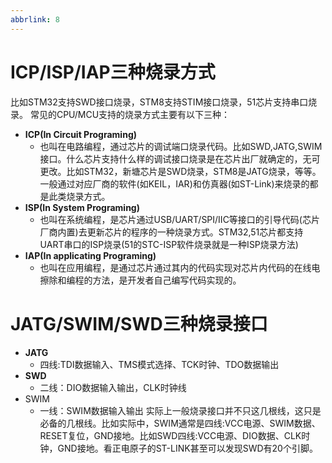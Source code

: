 ```yaml
---
abbrlink: 8
---
```

# ICP/ISP/IAP三种烧录方式
比如STM32支持SWD接口烧录，STM8支持STIM接口烧录，51芯片支持串口烧录。
常见的CPU/MCU支持的烧录方式主要有以下三种：
- **ICP(In Circuit Programing)**
	- 也叫在电路编程，通过芯片的调试端口烧录代码。比如SWD,JATG,SWIM接口。什么芯片支持什么样的调试接口烧录是在芯片出厂就确定的，无可更改。比如STM32，新塘芯片是SWD烧录，STM8是JATG烧录，等等。 一般通过对应厂商的软件(如KEIL，IAR)和仿真器(如ST-Link)来烧录的都是此类烧录方式。
-  **ISP(In System Programing)**
	- 也叫在系统编程，是芯片通过USB/UART/SPI/IIC等接口的引导代码(芯片厂商内置)去更新芯片的程序的一种烧录方式。STM32,51芯片都支持UART串口的ISP烧录(51的STC-ISP软件烧录就是一种ISP烧录方法)
-  **IAP(In applicating Programing)**
	  - 也叫在应用编程，是通过芯片通过其内的代码实现对芯片内代码的在线电擦除和编程的方法，是开发者自己编写代码实现的。
# JATG/SWIM/SWD三种烧录接口
- **JATG**
	- 四线:TDI数据输入、TMS模式选择、TCK时钟、TDO数据输出
- **SWD**
	- 二线：DIO数据输入输出，CLK时钟线
- SWIM
	- 一线：SWIM数据输入输出
  实际上一般烧录接口并不只这几根线，这只是必备的几根线。比如实际中，SWIM通常是四线:VCC电源、SWIM数据、RESET复位，GND接地。比如SWD四线:VCC电源、DIO数据、CLK时钟，GND接地。看正电原子的ST-LINK甚至可以发现SWD有20个引脚。